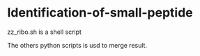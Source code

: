 # Identification-of-small-peptide

zz_ribo.sh is a shell script

The others python scripts is usd to merge result.
